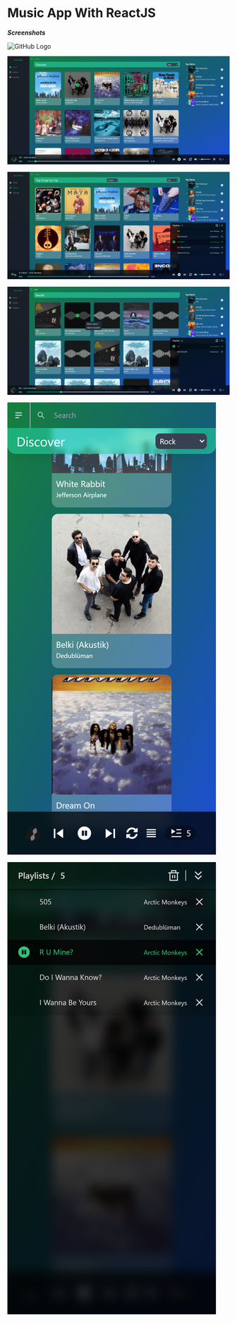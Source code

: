 # Music App With ReactJS

***Screenshots***

![GitHub Logo]()

![GitHub Logo](screenshots/home.png)

![GitHub Logo](./screenshots/explore.png)

![GitHub Logo](./screenshots/search.png)

![GitHub Logo](./screenshots/mobile1.png)

![GitHub Logo](./screenshots/mobile2.png)
